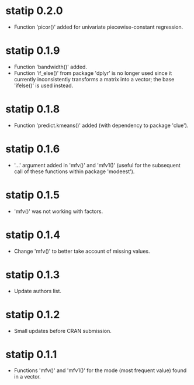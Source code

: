 # statip 0.2.0

* Function 'picor()' added for univariate piecewise-constant regression. 


# statip 0.1.9

* Function 'bandwidth()' added. 
* Function 'if_else()' from package 'dplyr' is no longer used since it 
currently inconsistently transforms a matrix into a vector; the base 'ifelse()' 
is used instead. 


# statip 0.1.8

* Function 'predict.kmeans()' added (with dependency to package 'clue').


# statip 0.1.6

* '...' argument added in 'mfv()' and 'mfv1()' (useful for the subsequent call
of these functions within package 'modeest'). 


# statip 0.1.5

* 'mfv()' was not working with factors.


# statip 0.1.4

* Change 'mfv()' to better take account of missing values. 


# statip 0.1.3

* Update authors list. 


# statip 0.1.2

* Small updates before CRAN submission. 


# statip 0.1.1

* Functions 'mfv()' and 'mfv1()' for the mode (most frequent value) 
found in a vector. 
